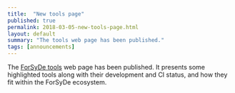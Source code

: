 ```yaml
---
title:  "New tools page"
published: true
permalink: 2018-03-05-new-tools-page.html
layout: default
summary: "The tools web page has been published."
tags: [announcements]
---
```


The [ForSyDe tools](https://forsyde.github.io/tools.html) web page has been published. It presents some highlighted tools along with their development and CI status, and how they fit within the ForSyDe ecosystem. 
